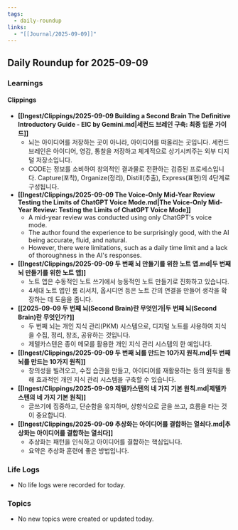 ```yaml
---
tags:
  - daily-roundup
links:
  - "[[Journal/2025-09-09]]"
---
```

## Daily Roundup for 2025-09-09

### Learnings

#### Clippings

- **[[Ingest/Clippings/2025-09-09 Building a Second Brain The Definitive Introductory Guide - EIC by Gemini.md|세컨드 브레인 구축: 최종 입문 가이드]]**
    - 뇌는 아이디어를 저장하는 곳이 아니라, 아이디어를 떠올리는 곳입니다. 세컨드 브레인은 아이디어, 영감, 통찰을 저장하고 체계적으로 상기시켜주는 외부 디지털 저장소입니다.
    - CODE는 정보를 소비하여 창의적인 결과물로 전환하는 검증된 프로세스입니다. Capture(포착), Organize(정리), Distill(추출), Express(표현)의 4단계로 구성됩니다.
- **[[Ingest/Clippings/2025-09-09 The Voice-Only Mid-Year Review Testing the Limits of ChatGPT Voice Mode.md|The Voice-Only Mid-Year Review: Testing the Limits of ChatGPT Voice Mode]]**
    - A mid-year review was conducted using only ChatGPT's voice mode.
    - The author found the experience to be surprisingly good, with the AI being accurate, fluid, and natural.
    - However, there were limitations, such as a daily time limit and a lack of thoroughness in the AI's responses.
- **[[Ingest/Clippings/2025-09-09 두 번째 뇌 만들기를 위한 노트 앱.md|두 번째 뇌 만들기를 위한 노트 앱]]**
    - 노트 앱은 수동적인 노트 쓰기에서 능동적인 노트 만들기로 진화하고 있습니다.
    - 4세대 노트 앱인 롬 리서치, 옵시디언 등은 노트 간의 연결을 만들어 생각을 확장하는 데 도움을 줍니다.
- **[[2025-09-09 두 번째 뇌(Second Brain)란 무엇인가|두 번째 뇌(Second Brain)란 무엇인가?]]**
    - 두 번째 뇌는 개인 지식 관리(PKM) 시스템으로, 디지털 노트를 사용하여 지식을 수집, 정리, 창조, 공유하는 것입니다.
    - 제텔카스텐은 종이 메모를 활용한 개인 지식 관리 시스템의 한 예입니다.
- **[[Ingest/Clippings/2025-09-09 두 번째 뇌를 만드는 10가지 원칙.md|두 번째 뇌를 만드는 10가지 원칙]]**
    - 창의성을 빌려오고, 수집 습관을 만들고, 아이디어를 재활용하는 등의 원칙을 통해 효과적인 개인 지식 관리 시스템을 구축할 수 있습니다.
- **[[Ingest/Clippings/2025-09-09 제텔카스텐의 네 가지 기본 원칙.md|제텔카스텐의 네 가지 기본 원칙]]**
    - 글쓰기에 집중하고, 단순함을 유지하며, 상향식으로 글을 쓰고, 흐름을 타는 것이 중요합니다.
- **[[Ingest/Clippings/2025-09-09 추상화는 아이디어를 결합하는 열쇠다.md|추상화는 아이디어를 결합하는 열쇠다]]**
    - 추상화는 패턴을 인식하고 아이디어를 결합하는 핵심입니다.
    - 요약은 추상화 훈련에 좋은 방법입니다.

### Life Logs
- No life logs were recorded for today.

### Topics
- No new topics were created or updated today.
